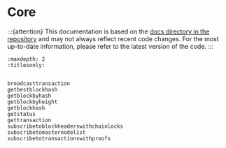 # Core

:::{attention}
This documentation is based on the [docs directory in the repository](https://github.com/dashpay/platform/tree/master/packages/js-dapi-client/docs) and may not always reflect recent code changes. For the most up-to-date information, please refer to the latest version of the code.
:::

```{toctree}
:maxdepth: 2
:titlesonly:


broadcasttransaction
getbestblockhash
getblockbyhash
getblockbyheight
getblockhash
getstatus
gettransaction
subscribetoblockheaderswithchainlocks
subscribetomasternodelist
subscribetotransactionswithproofs
```
